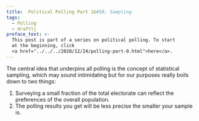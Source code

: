 ```yaml
---
title:  Political Polling Part 1&#58; Sampling
tags:
  - Polling
  - draftlj
preface_text: >-
  This post is part of a series on political polling. To start 
  at the beginning, click 
  <a href="../../../2020/12/24/polling-part-0.html">here</a>.
---
```


The central idea that underpins all polling is the concept of statistical sampling,
which may sound intimidating
but for our purposes really boils down to two things:

<!--more-->

1. Surveying a small fraction of the total electorate can reflect
the preferences of the overall population.
2. The polling results you get will be less precise the smaller your
sample is.

